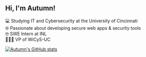 ## Hi, I'm Autumn!

💻 Studying IT and Cybersecurity at the University of Cincinnati<br/>
🌐 Passionate about developing secure web apps & security tools<br/>
🤓 SWE Intern at INL<br/>
👩🏼‍💻 VP of WiCyS-UC<br/>

[![Autumn's GitHub stats](https://github-readme-stats.vercel.app/api?username=AutumnCombs&show_icons=true&theme=onedark)](https://github.com/AutumnCombs/github-readme-stats)

<!--
**AutumnCombs/AutumnCombs** is a ✨ _special_ ✨ repository because its `README.md` (this file) appears on your GitHub profile.
-->
